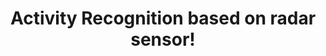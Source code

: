 ---
layout: post
title: Activity Recognition based on radar sensor!
description: This radar sensor
---